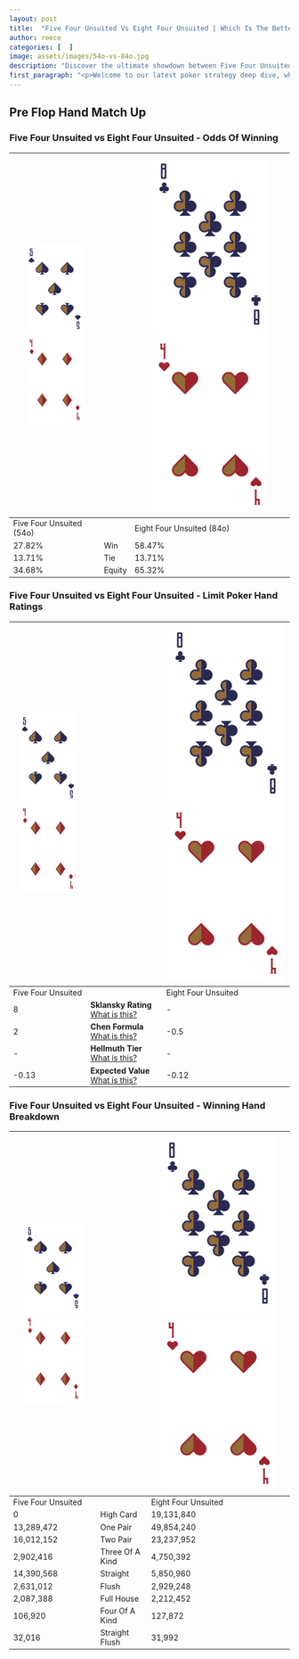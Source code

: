 ```yaml
---
layout: post
title:  "Five Four Unsuited Vs Eight Four Unsuited | Which Is The Better Hand In Poker? A Complete Guide"
author: reece
categories: [  ]
image: assets/images/54o-vs-84o.jpg
description: "Discover the ultimate showdown between Five Four Unsuited and Eight Four Unsuited in poker! Uncover the odds, strategies, and scenarios where one hand triumphs over the other. Get ready to up your poker game with this thrilling analysis."
first_paragraph: "<p>Welcome to our latest poker strategy deep dive, where we're pitting two distinct hands against each other in a high-stakes showdown: Five Four Unsuited vs Eight Four Unsuited.</p><p>In the dynamic world of poker, every decision counts, and knowing which hand holds the upper hand is key to your success at the table.</p><p>In this article, we'll dissect these two hands, explore the scenarios where one dominates the other, and equip you with the knowledge to make strategic choices that can tip the odds in your favor.</p><p>Get ready to unravel the intriguing dynamics of these poker hands and elevate your game to new heights.</p>"
---
```




[comment]: # (sp0)

## Pre Flop Hand Match Up

<div class="table hand-ratings" markdown="1"> 



### Five Four Unsuited vs Eight Four Unsuited - Odds Of Winning


    
| ![image info](assets/images/hand1/5.png) ![image info](assets/images/hand1/4o.png) |  | ![image info](assets/images/hand2/8.png) ![image info](assets/images/hand2/4o.png) |
| -------- | -------- | -------- |
| Five Four Unsuited (54o) |  | Eight Four Unsuited (84o) |
| 27.82% | Win | 58.47% |
| 13.71% | Tie | 13.71% |
| 34.68% | Equity | 65.32% |




[comment]: # (sp1)



### Five Four Unsuited vs Eight Four Unsuited - Limit Poker Hand Ratings


    
| ![image info](assets/images/hand1/5.png) ![image info](assets/images/hand1/4o.png) |  | ![image info](assets/images/hand2/8.png) ![image info](assets/images/hand2/4o.png) |
| -------- | -------- | -------- |
| Five Four Unsuited |  | Eight Four Unsuited |
| 8 | **Sklansky Rating** [What is this?](/sklansky-rating-explained) | - |
| 2 | **Chen Formula** [What is this?](/chen-formula-explained) | -0.5 |
| - | **Hellmuth Tier** [What is this?](/Hellmuth-tier-explained) | - |
| -0.13 | **Expected Value** [What is this?](/expected-value-explained) | -0.12 |




[comment]: # (sp2)



### Five Four Unsuited vs Eight Four Unsuited - Winning Hand Breakdown


    
| ![image info](assets/images/hand1/5.png) ![image info](assets/images/hand1/4o.png) |  | ![image info](assets/images/hand2/8.png) ![image info](assets/images/hand2/4o.png) |
| -------- | -------- | -------- |
| Five Four Unsuited |  | Eight Four Unsuited |
| 0 | High Card | 19,131,840 |
| 13,289,472 | One Pair | 49,854,240 |
| 16,012,152 | Two Pair | 23,237,952 |
| 2,902,416 | Three Of A Kind | 4,750,392 |
| 14,390,568 | Straight | 5,850,960 |
| 2,631,012 | Flush | 2,929,248 |
| 2,087,388 | Full House | 2,212,452 |
| 106,920 | Four Of A Kind | 127,872 |
| 32,016 | Straight Flush | 31,992 |




[comment]: # (sp3)



</div>

[comment]: # (sp4)



[comment]: # (sp5)

